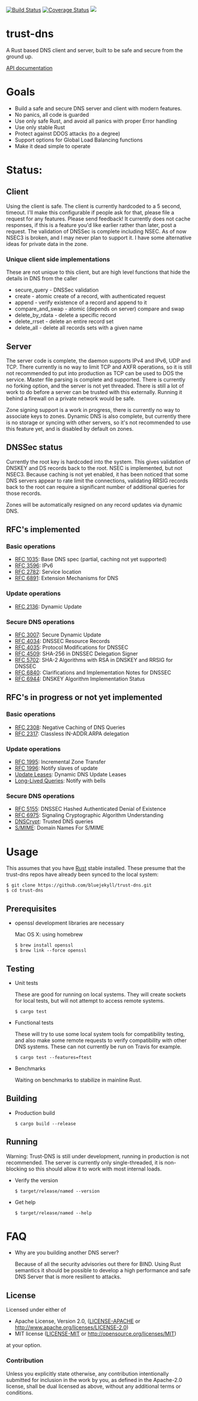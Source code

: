 [![Build Status](https://travis-ci.org/bluejekyll/trust-dns.svg?branch=master)](https://travis-ci.org/bluejekyll/trust-dns)
[![Coverage Status](https://coveralls.io/repos/github/bluejekyll/trust-dns/badge.svg?branch=master)](https://coveralls.io/github/bluejekyll/trust-dns?branch=master)
[![](http://meritbadge.herokuapp.com/trust-dns)](https://crates.io/crates/trust-dns)


# trust-dns

A Rust based DNS client and server, built to be safe and secure from the
ground up.

[API documentation](http://trust-dns.org/target/doc/trust_dns/index.html)

# Goals

- Build a safe and secure DNS server and client with modern features.
- No panics, all code is guarded
- Use only safe Rust, and avoid all panics with proper Error handling
- Use only stable Rust
- Protect against DDOS attacks (to a degree)
- Support options for Global Load Balancing functions
- Make it dead simple to operate

# Status:

## Client

Using the client is safe. The client is currently hardcoded to a 5 second,
timeout. I'll make this configurable if people ask for that, please file a
request for any features. Please send feedback! It currently does not cache
responses, if this is a feature you'd like earlier rather than later, post a
 request. The validation of DNSSec is complete including NSEC. As of now NSEC3
 is broken, and I may never plan to support it. I have some alternative ideas
 for private data in the zone.

### Unique client side implementations

These are not unique to this client, but are high level functions that hide
the details in DNS from the caller

* secure_query - DNSSec validation
* create - atomic create of a record, with authenticated request
* append - verify existence of a record and append to it
* compare_and_swap - atomic (depends on server) compare and swap
* delete_by_rdata - delete a specific record
* delete_rrset - delete an entire record set
* delete_all - delete all records sets with a given name

## Server

The server code is complete, the daemon supports IPv4 and IPv6, UDP and TCP.
There currently is no way to limit TCP and AXFR operations, so it is still not
recommended to put into production as TCP can be used to DOS the service.
Master file parsing is complete and supported. There is currently no forking
option, and the server is not yet threaded. There is still a lot of work to do
before a server can be trusted with this externally. Running it behind a firewall
on a private network would be safe.

Zone signing support is a work in progress, there is currently no way to
associate keys to zones. Dynamic DNS is also complete, but currently there is
no storage or syncing with other servers, so it's not recommended to use this
feature yet, and is disabled by default on zones.

## DNSSec status

Currently the root key is hardcoded into the system. This gives validation of
DNSKEY and DS records back to the root. NSEC is implemented, but not NSEC3.
Because caching is not yet enabled, it has been noticed that some DNS servers
appear to rate limit the connections, validating RRSIG records back to the root
can require a significant number of additional queries for those records.

Zones will be automatically resigned on any record updates via dynamic DNS.

## RFC's implemented

### Basic operations
- [RFC 1035](https://tools.ietf.org/html/rfc1035): Base DNS spec (partial, caching not yet supported)
- [RFC 3596](https://tools.ietf.org/html/rfc3596): IPv6
- [RFC 2782](https://tools.ietf.org/html/rfc2782): Service location
- [RFC 6891](https://tools.ietf.org/html/rfc6891): Extension Mechanisms for DNS

### Update operations
- [RFC 2136](https://tools.ietf.org/html/rfc2136): Dynamic Update

### Secure DNS operations
- [RFC 3007](https://tools.ietf.org/html/rfc3007): Secure Dynamic Update
- [RFC 4034](https://tools.ietf.org/html/rfc4034): DNSSEC Resource Records
- [RFC 4035](https://tools.ietf.org/html/rfc4035): Protocol Modifications for DNSSEC
- [RFC 4509](https://tools.ietf.org/html/rfc4509): SHA-256 in DNSSEC Delegation Signer
- [RFC 5702](https://tools.ietf.org/html/rfc5702): SHA-2 Algorithms with RSA in DNSKEY and RRSIG for DNSSEC
- [RFC 6840](https://tools.ietf.org/html/rfc6840): Clarifications and Implementation Notes for DNSSEC
- [RFC 6944](https://tools.ietf.org/html/rfc6944): DNSKEY Algorithm Implementation Status

## RFC's in progress or not yet implemented

### Basic operations
- [RFC 2308](https://tools.ietf.org/html/rfc2308): Negative Caching of DNS Queries
- [RFC 2317](https://tools.ietf.org/html/rfc2317): Classless IN-ADDR.ARPA delegation

### Update operations
- [RFC 1995](https://tools.ietf.org/html/rfc1995): Incremental Zone Transfer
- [RFC 1996](https://tools.ietf.org/html/rfc1996): Notify slaves of update
- [Update Leases](https://tools.ietf.org/html/draft-sekar-dns-ul-01): Dynamic DNS Update Leases
- [Long-Lived Queries](http://tools.ietf.org/html/draft-sekar-dns-llq-01): Notify with bells

### Secure DNS operations
- [RFC 5155](https://tools.ietf.org/html/rfc5155): DNSSEC Hashed Authenticated Denial of Existence
- [RFC 6975](https://tools.ietf.org/html/rfc6975): Signaling Cryptographic Algorithm Understanding
- [DNSCrypt](https://dnscrypt.org): Trusted DNS queries
- [S/MIME](https://tools.ietf.org/html/draft-ietf-dane-smime-09): Domain Names For S/MIME

# Usage

This assumes that you have [Rust](https://www.rust-lang.org) stable installed. These
presume that the trust-dns repos have already been synced to the local system:

    $ git clone https://github.com/bluejekyll/trust-dns.git
    $ cd trust-dns

## Prerequisites

-   openssl development libraries are necessary

    Mac OS X: using homebrew

        $ brew install openssl
        $ brew link --force openssl

## Testing

-   Unit tests

    These are good for running on local systems. They will create sockets for
    local tests, but will not attempt to access remote systems.

        $ cargo test

-   Functional tests

    These will try to use some local system tools for compatibility testing,
    and also make some remote requests to verify compatibility with other DNS
    systems. These can not currently be run on Travis for example.

        $ cargo test --features=ftest

-   Benchmarks

    Waiting on benchmarks to stabilize in mainline Rust.

## Building

-   Production build

        $ cargo build --release

## Running

Warning: Trust-DNS is still under development, running in production is not
recommended. The server is currently only single-threaded, it is non-blocking
so this should allow it to work with most internal loads.

-   Verify the version

        $ target/release/named --version

-   Get help

        $ target/release/named --help

# FAQ

-   Why are you building another DNS server?

    Because of all the security advisories out there for BIND.
Using Rust semantics it should be possible to develop a high performance and
safe DNS Server that is more resilient to attacks.

## License

Licensed under either of

 * Apache License, Version 2.0, ([LICENSE-APACHE](LICENSE-APACHE) or http://www.apache.org/licenses/LICENSE-2.0)
 * MIT license ([LICENSE-MIT](LICENSE-MIT) or http://opensource.org/licenses/MIT)

at your option.

### Contribution

Unless you explicitly state otherwise, any contribution intentionally
submitted for inclusion in the work by you, as defined in the Apache-2.0
license, shall be dual licensed as above, without any additional terms or
conditions.
